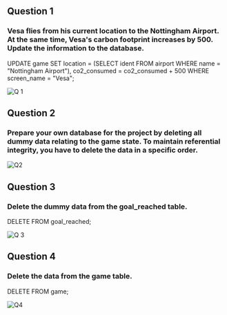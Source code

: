 ## Question 1
### Vesa flies from his current location to the Nottingham Airport. At the same time, Vesa's carbon footprint increases by 500. Update the information to the database.
UPDATE game
SET location = (SELECT ident FROM airport WHERE name = "Nottingham Airport"),
co2_consumed = co2_consumed + 500
WHERE screen_name = "Vesa";

![Q 1](https://github.com/user-attachments/assets/70544470-88a2-4de1-b166-1c364481a846)


## Question 2
### Prepare your own database for the project by deleting all dummy data relating to the game state. To maintain referential integrity, you have to delete the data in a specific order.

![Q2](https://github.com/user-attachments/assets/773300df-0b2e-4fab-bb34-72aadc79a792)

## Question 3
### Delete the dummy data from the goal_reached table.
DELETE FROM goal_reached;

![Q 3](https://github.com/user-attachments/assets/64541736-c3de-4b8c-8526-6f791087e700)


## Question 4
### Delete the data from the game table.
DELETE FROM game;

![Q4](https://github.com/user-attachments/assets/48270410-c4d1-4fd7-b419-3c096f2f4707)
